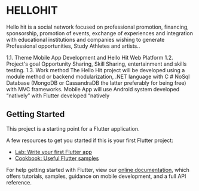 # HELLOHIT

Hello hit is a social network focused on professional promotion,
financing, sponsorship, promotion of events, exchange of experiences and
integration with educational institutions and companies wishing to generate
Professional opportunities, Study Athletes and artists..

1.1. Theme
    Mobile App Development and Hello Hit Web Platform
1.2. Project's goal
    Opportunity Sharing, Skill Sharing, entertainment and skills testing.
1.3. Work method
    The Hello Hit project will be developed using a module method or backend modularization,
    .NET language with C # NoSql Database (MongoDB or CassandraDB the latter preferably
    for being free) with MVC frameworks.
    Mobile App will use Android system developed “natively” with Flutter
    developed “natively

## Getting Started

This project is a starting point for a Flutter application.

A few resources to get you started if this is your first Flutter project:

- [Lab: Write your first Flutter app](https://flutter.dev/docs/get-started/codelab)
- [Cookbook: Useful Flutter samples](https://flutter.dev/docs/cookbook)

For help getting started with Flutter, view our
[online documentation](https://flutter.dev/docs), which offers tutorials,
samples, guidance on mobile development, and a full API reference.
